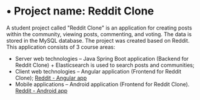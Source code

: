 # •	Project name: Reddit Clone

A student project called "Reddit Clone" is an application for creating posts within the community, viewing posts, commenting, and voting. The data is stored in the MySQL database. The project was created based on Reddit.
This application consists of 3 course areas: 
- Server web technologies – Java Spring Boot application (Backend for Reddit Clone) + Elasticsearch is used to search posts and communities;
- Client web technologies – Angular application (Frontend for Reddit Clone);
[Reddit - Angular app](https://gitlab.com/majabirmancevic/redditappkwt)
- Mobile applications – Android application (Frontend for Reddit Clone).
[Reddit - Android app](https://gitlab.com/majabirmancevic/redditapp)

